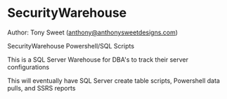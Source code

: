 SecurityWarehouse
=================

Author: Tony Sweet (anthony@anthonysweetdesigns.com)

SecurityWarehouse Powershell/SQL Scripts

This is a SQL Server Warehouse for DBA's to track their server configurations

This will eventually have SQL Server create table scripts, Powershell data pulls, and SSRS reports
